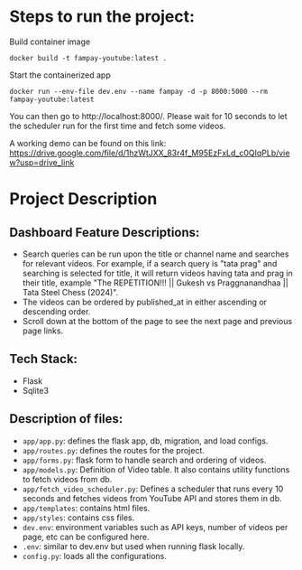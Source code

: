 # Steps to run the project:

Build container image
```
docker build -t fampay-youtube:latest .
```

Start the containerized app <br>
```
docker run --env-file dev.env --name fampay -d -p 8000:5000 --rm fampay-youtube:latest
```


You can then go to http://localhost:8000/. Please wait for 10 seconds to let the scheduler run for the first time and fetch some videos.

A working demo can be found on this link: https://drive.google.com/file/d/1hzWtJXX_83r4f_M95EzFxLd_c0QIqPLb/view?usp=drive_link

# Project Description
## Dashboard Feature Descriptions:
  - Search queries can be run upon the title or channel name and searches for relevant videos. For example, if a search query is "tata prag" and searching is selected for title, it will return videos having tata and prag in their title, example "The REPETITION!!! || Gukesh vs Praggnanandhaa || Tata Steel Chess (2024)".
  - The videos can be ordered by published_at in either ascending or descending order.
  - Scroll down at the bottom of the page to see the next page and previous page links.
    
## Tech Stack:
  - Flask
  - Sqlite3
    
## Description of files:
  - `app/app.py`: defines the flask app, db, migration, and load configs.
  - `app/routes.py`: defines the routes for the project.
  - `app/forms.py`: flask form to handle search and ordering of videos.
  - `app/models.py`: Definition of Video table. It also contains utility functions to fetch videos from db.
  - `app/fetch_video_scheduler.py`: Defines a scheduler that runs every 10 seconds and fetches videos from YouTube API and stores them in db.
  - `app/templates`: contains html files.
  - `app/styles`: contains css files.
  - `dev.env`: environment variables such as API keys, number of videos per page, etc can be configured here.
  - `.env`: similar to dev.env but used when running flask locally.
  - `config.py`: loads all the configurations.
